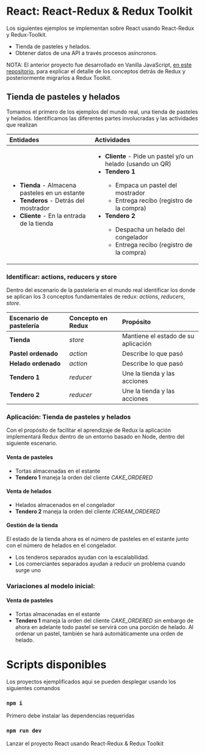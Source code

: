 # React: React-Redux & Redux Toolkit
Los siguientes ejemplos se implementan sobre React usando React-Redux y Redux-Toolkit.
 - Tienda de pasteles y helados.
 - Obtener datos de una API a través procesos asíncronos.

NOTA: El anterior proyecto fue desarrollado en Vanilla JavaScript, [en este repositorio](https://github.com/jcarlosj/redux-and-redux-toolkit-codevolution), para explicar el detalle de los conceptos detrás de Redux y posteriormente migrarlos a Redux Toolkit.

## Tienda de pasteles y helados
Tomamos el primero de los ejemplos del mundo real, una tienda de pasteles y helados. Identificamos las diferentes partes involucradas y las actividades que realizan

|   Entidades   |   Actividades |
|:---|:---|
|   <ul><li>**Tienda** - Almacena pasteles en un estante</li><li>**Tenderos** - Detrás del mostrador</li><li>**Cliente** - En la entrada de la tienda</li></ul>| <ul><li>**Cliente** - Pide un pastel y/o un helado (usando un QR)</li><li>**Tendero 1**</li><ul><li>Empaca un pastel del mostrador</li><li>Entrega recibo (registro de la compra)</li></ul><li>**Tendero 2**</li><ul><li>Despacha un helado del congelador</li><li>Entrega recibo (registro de la compra)</li></ul></ul> |

### Identificar: actions, reducers y store
Dentro del escenario de la pasteleria en el mundo real identificar los donde se aplican los 3 conceptos fundamentales de redux: *actions*, *reducers*, *store*.

| Escenario de pastelería | Concepto en Redux | Propósito |
|:---|:---|:--- |
| **Tienda** | *store* | Mantiene el estado de su aplicación |
| **Pastel ordenado** | *action* | Describe lo que pasó |
| **Helado ordenado** | *action* | Describe lo que pasó |
| **Tendero 1** | *reducer* | Une la tienda y las acciones |
| **Tendero 2** | *reducer* | Une la tienda y las acciones |

### Aplicación: Tienda de pasteles y helados
Con el propósito de facilitar el aprendizaje de Redux la aplicación implementará Redux dentro de un entorno basado en Node, dentro del siguiente escenario.

#### Venta de pasteles
- Tortas almacenadas en el estante
- **Tendero 1** maneja la orden del cliente *CAKE_ORDERED*

#### Venta de helados
- Helados almacenados en el congelador
- **Tendero 2** maneja la orden del cliente *ICREAM_ORDERED*

#### Gestión de la tienda
El estado de la tienda ahora es el número de pasteles en el estante junto con el número de helados en el congelador.

- Los tenderos separados ayudan con la escalabilidad.
- Los comerciantes separados ayudan a reducir un problema cuando surge uno

### Variaciones al modelo inicial: 
#### Venta de pasteles
- Tortas almacenadas en el estante
- **Tendero 1** maneja la orden del cliente *CAKE_ORDERED* sin embargo de ahora en adelante todo pastel se servirá con una porción de helado. Al ordenar un pastel, también se hará automáticamente una orden de helado.

# Scripts disponibles
Los proyectos ejemplificados aqui se pueden desplegar usando los siguientes comandos
### `npm i`
Primero debe instalar las dependencias requeridas

### `npm run dev`
Lanzar el proyecto React usando React-Redux & Redux Toolkit